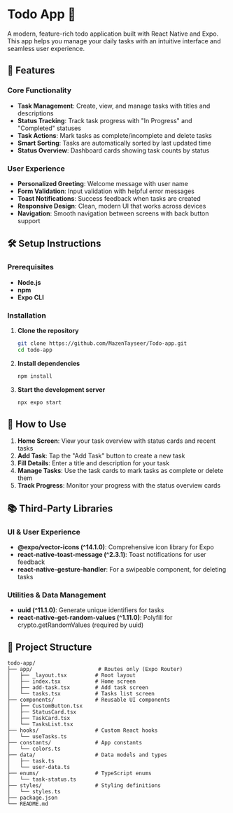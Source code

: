 # Todo App 📝

A modern, feature-rich todo application built with React Native and Expo. This app helps you manage your daily tasks with an intuitive interface and seamless user experience.

## 🚀 Features

### Core Functionality
- **Task Management**: Create, view, and manage tasks with titles and descriptions
- **Status Tracking**: Track task progress with "In Progress" and "Completed" statuses
- **Task Actions**: Mark tasks as complete/incomplete and delete tasks
- **Smart Sorting**: Tasks are automatically sorted by last updated time
- **Status Overview**: Dashboard cards showing task counts by status

### User Experience
- **Personalized Greeting**: Welcome message with user name
- **Form Validation**: Input validation with helpful error messages
- **Toast Notifications**: Success feedback when tasks are created
- **Responsive Design**: Clean, modern UI that works across devices
- **Navigation**: Smooth navigation between screens with back button support

## 🛠 Setup Instructions

### Prerequisites
- **Node.js**
- **npm**
- **Expo CLI**

### Installation

1. **Clone the repository**
   ```bash
   git clone https://github.com/MazenTayseer/Todo-app.git
   cd todo-app
   ```

2. **Install dependencies**
   ```bash
   npm install
   ```

3. **Start the development server**
   ```bash
   npx expo start
   ```

## 📱 How to Use

1. **Home Screen**: View your task overview with status cards and recent tasks
2. **Add Task**: Tap the "Add Task" button to create a new task
3. **Fill Details**: Enter a title and description for your task
4. **Manage Tasks**: Use the task cards to mark tasks as complete or delete them
5. **Track Progress**: Monitor your progress with the status overview cards

## 📚 Third-Party Libraries

### UI & User Experience
- **@expo/vector-icons (^14.1.0)**: Comprehensive icon library for Expo
- **react-native-toast-message (^2.3.1)**: Toast notifications for user feedback
- **react-native-gesture-handler**: For a swipeable component, for deleting tasks

### Utilities & Data Management
- **uuid (^11.1.0)**: Generate unique identifiers for tasks
- **react-native-get-random-values (^1.11.0)**: Polyfill for crypto.getRandomValues (required by uuid)

## 📁 Project Structure

```
todo-app/
├── app/                     # Routes only (Expo Router)
│   ├── _layout.tsx         # Root layout
│   ├── index.tsx           # Home screen
│   ├── add-task.tsx        # Add task screen
│   └── tasks.tsx           # Tasks list screen
├── components/             # Reusable UI components
│   ├── CustomButton.tsx
│   ├── StatusCard.tsx
│   ├── TaskCard.tsx
│   └── TasksList.tsx
├── hooks/                  # Custom React hooks
│   └── useTasks.ts
├── constants/              # App constants
│   └── colors.ts
├── data/                   # Data models and types
│   ├── task.ts
│   └── user-data.ts
├── enums/                  # TypeScript enums
│   └── task-status.ts
├── styles/                 # Styling definitions
│   └── styles.ts
├── package.json
└── README.md
```
